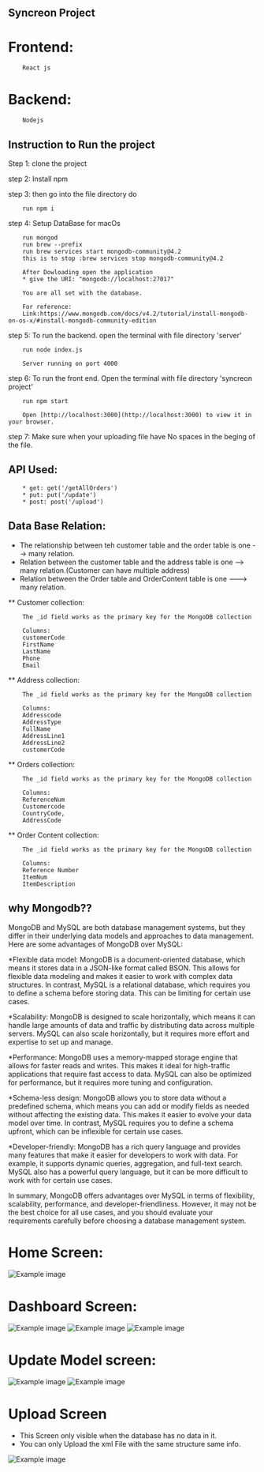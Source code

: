 ## Syncreon Project


# Frontend:

        React js
        
# Backend:

        Nodejs

## Instruction to Run the project
Step 1: clone the project

step 2: Install npm 

step 3: then go into the file directory do
        
        run npm i

step 4: Setup DataBase for macOs
        
        run mongod
        run brew --prefix
        run brew services start mongodb-community@4.2
        this is to stop :brew services stop mongodb-community@4.2

        After Dowloading open the application
        * give the URI: "mongodb://localhost:27017"

        You are all set with the database.

        For reference:
        Link:https://www.mongodb.com/docs/v4.2/tutorial/install-mongodb-on-os-x/#install-mongodb-community-edition

step 5: To run the backend. open the terminal with file directory 'server'

        run node index.js

        Server running on port 4000

step 6: To run the front end. Open the terminal with file directory 'syncreon project'

        run npm start

        Open [http://localhost:3000](http://localhost:3000) to view it in your browser.


step 7: Make sure when your uploading file have No spaces in the beging of the file.

## API Used:
        * get: get('/getAllOrders')
        * put: put('/update')
        * post: post('/upload') 
        
## Data Base Relation:

* The relationship between teh customer table and the order table is one  --> many relation.
* Relation between the customer table and the address table is one --> many relation.(Customer can have multiple address)
* Relation between the Order table and OrderContent table is one ---> many relation.

** Customer collection:

        The _id field works as the primary key for the MongoDB collection

        Columns:
        customerCode 
        FirstName
        LastName
        Phone
        Email

** Address collection:
        
        The _id field works as the primary key for the MongoDB collection
        
        Columns:
        Addresscode 
        AddressType
        FullName
        AddressLine1
        AddressLine2
        customerCode 
        

** Orders collection:

        The _id field works as the primary key for the MongoDB collection

        Columns:
        ReferenceNum 
        Customercode 
        CountryCode,
        AddressCode


** Order Content collection:

        The _id field works as the primary key for the MongoDB collection

        Columns:
        Reference Number
        ItemNum 
        ItemDescription

## why Mongodb??
MongoDB and MySQL are both database management systems, but they differ in their underlying data models and approaches to data management. Here are some advantages of MongoDB over MySQL:

*Flexible data model: MongoDB is a document-oriented database, which means it stores data in a JSON-like format called BSON. This allows for flexible data modeling and makes it easier to work with complex data structures. In contrast, MySQL is a relational database, which requires you to define a schema before storing data. This can be limiting for certain use cases.

*Scalability: MongoDB is designed to scale horizontally, which means it can handle large amounts of data and traffic by distributing data across multiple servers. MySQL can also scale horizontally, but it requires more effort and expertise to set up and manage.

*Performance: MongoDB uses a memory-mapped storage engine that allows for faster reads and writes. This makes it ideal for high-traffic applications that require fast access to data. MySQL can also be optimized for performance, but it requires more tuning and configuration.

*Schema-less design: MongoDB allows you to store data without a predefined schema, which means you can add or modify fields as needed without affecting the existing data. This makes it easier to evolve your data model over time. In contrast, MySQL requires you to define a schema upfront, which can be inflexible for certain use cases.

*Developer-friendly: MongoDB has a rich query language and provides many features that make it easier for developers to work with data. For example, it supports dynamic queries, aggregation, and full-text search. MySQL also has a powerful query language, but it can be more difficult to work with for certain use cases.

In summary, MongoDB offers advantages over MySQL in terms of flexibility, scalability, performance, and developer-friendliness. However, it may not be the best choice for all use cases, and you should evaluate your requirements carefully before choosing a database management system.



# Home Screen:

![Example image](https://github.com/Raviteja7Lanka/syncreon-project/blob/master/Images/Home_Page.png)
    

# Dashboard Screen:
![Example image](https://github.com/Raviteja7Lanka/syncreon-project/blob/master/Images/Screen1.png)
![Example image](https://github.com/Raviteja7Lanka/syncreon-project/blob/master/Images/Screen%201-2.png)
![Example image](https://github.com/Raviteja7Lanka/syncreon-project/blob/master/Images/Screen1-3.png)


# Update Model screen:
![Example image](https://github.com/Raviteja7Lanka/syncreon-project/blob/master/Images/Model-1.png)
![Example image](https://github.com/Raviteja7Lanka/syncreon-project/blob/master/Images/Model%201-2.png)

# Upload Screen
* This Screen only visible when the database has no data in it.
* You can only Upload the xml File with the same structure same info.

![Example image](https://github.com/Raviteja7Lanka/syncreon-project/blob/master/Images/Upload%20Screen%20Shot.png)


